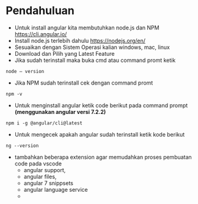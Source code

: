 # Pendahuluan

- Untuk install angular kita membutuhkan node.js dan NPM https://cli.angular.io/ 
- Install node.js terlebih dahulu https://nodejs.org/en/ 
- Sesuaikan dengan Sistem Operasi kalian windows, mac, linux
- Download dan Pilih yang Latest Feature
- Jika sudah terinstall maka buka cmd atau command promt ketik 
```
node – version
```
- Jika NPM sudah terinstall cek dengan command promt 
```
npm -v
```
- Untuk menginstall angular ketik code berikut pada command prompt **(menggunakan angular versi 7.2.2)**
```
npm i -g @angular/cli@latest
```
- Untuk mengecek apakah angular sudah terinstall ketik kode berikut
```
ng --version
```
- tambahkan beberapa extension agar memudahkan proses pembuatan code pada vscode
    - angular support,
    - angular files,
    - angular 7 snippsets 
    - angular language service
    -